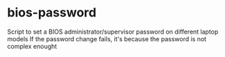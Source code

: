 # bios-password

Script to set a BIOS administrator/supervisor password on different laptop models
If the password change fails, it's because the password is not complex enought
